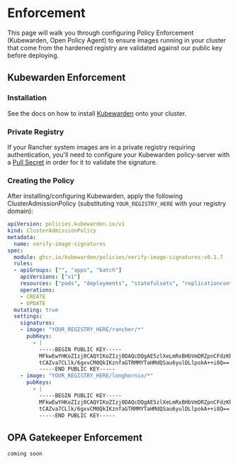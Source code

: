 # Enforcement

This page will walk you through configuring Policy Enforcement (Kubewarden, Open Policy Agent) to ensure images running in your cluster that come from the hardened registry are validated against our public key before deploying.

## Kubewarden Enforcement 

### Installation

See the docs on how to install [Kubewarden](https://docs.kubewarden.io/quick-start#installation) onto your cluster.

### Private Registry

If your Rancher system images are in a private registry requiring authentication, you'll need to configure your Kubewarden policy-server with a [Pull Secret](https://docs.kubewarden.io/operator-manual/policy-servers/private-registry) in order for it to validate the signature.

### Creating the Policy

After installing/configuring Kubewarden, apply the following ClusterAdmissionPolicy (substituting `YOUR_REGISTRY_HERE` with your registry domain):

```yaml
apiVersion: policies.kubewarden.io/v1
kind: ClusterAdmissionPolicy
metadata:
  name: verify-image-signatures
spec:
  module: ghcr.io/kubewarden/policies/verify-image-signatures:v0.1.7
  rules:
  - apiGroups: ["", "apps", "batch"]
    apiVersions: ["v1"]
    resources: ["pods", "deployments", "statefulsets", "replicationcontrollers", "jobs", "cronjobs"]
    operations:
    - CREATE
    - UPDATE
  mutating: true
  settings:
    signatures:
    - image: "YOUR_REGISTRY_HERE/rancher/*"
      pubKeys: 
        - |
          -----BEGIN PUBLIC KEY-----
          MFkwEwYHKoZIzj0CAQYIKoZIzj0DAQcDQgAE5zlXeLmRxBHbVmDRZpnCFdzKhyKO
          tCAZva7CLlk/6gxvCM0QkIKznfaGTRMMYTaHMdQSau6yulDLlpokA++i8Q==
          -----END PUBLIC KEY-----
    - image: "YOUR_REGISTRY_HERE/longhornio/*"
      pubKeys: 
        - |
          -----BEGIN PUBLIC KEY-----
          MFkwEwYHKoZIzj0CAQYIKoZIzj0DAQcDQgAE5zlXeLmRxBHbVmDRZpnCFdzKhyKO
          tCAZva7CLlk/6gxvCM0QkIKznfaGTRMMYTaHMdQSau6yulDLlpokA++i8Q==
          -----END PUBLIC KEY-----
```

## OPA Gatekeeper Enforcement 
```bash
coming soon
```